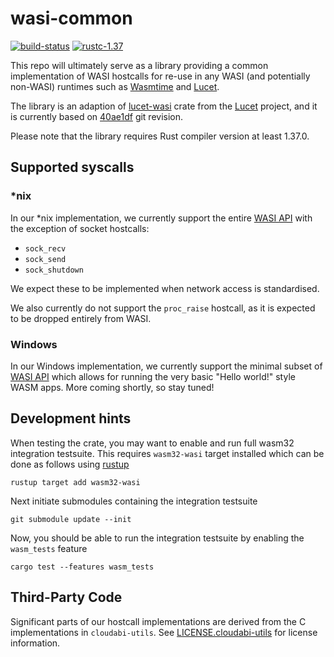 # wasi-common
[![build-status]][azure] [![rustc-1.37]][rustc]

[build-status]: https://dev.azure.com/CraneStation/wasi-common/_apis/build/status/CraneStation.wasi-common?branchName=master
[azure]: https://dev.azure.com/CraneStation/wasi-common/_build/latest?definitionId=3&branchName=master
[rustc-1.37]: https://img.shields.io/badge/rustc-1.37+-lightgray.svg
[rustc]: https://blog.rust-lang.org/2019/08/15/Rust-1.37.0.html
[Wasmtime]: https://github.com/CraneStation/wasmtime
[Lucet]: https://github.com/fastly/lucet
[lucet-wasi]: https://github.com/fastly/lucet/tree/master/lucet-wasi
[lucet-wasi-tracker]: https://github.com/fastly/lucet/commit/40ae1df64536250a2b6ab67e7f167d22f4aa7f94
[WASI API]: https://github.com/CraneStation/wasmtime/blob/master/docs/WASI-api.md

This repo will ultimately serve as a library providing a common implementation of
WASI hostcalls for re-use in any WASI (and potentially non-WASI) runtimes
such as [Wasmtime] and [Lucet].

The library is an adaption of [lucet-wasi] crate from the [Lucet] project, and it is
currently based on [40ae1df][lucet-wasi-tracker] git revision.

Please note that the library requires Rust compiler version at least 1.37.0.

## Supported syscalls

### *nix
In our *nix implementation, we currently support the entire [WASI API]
with the exception of socket hostcalls:
- `sock_recv`
- `sock_send`
- `sock_shutdown`

We expect these to be implemented when network access is standardised.

We also currently do not support the `proc_raise` hostcall, as it is expected to
be dropped entirely from WASI.

### Windows
In our Windows implementation, we currently support the minimal subset of [WASI API]
which allows for running the very basic "Hello world!" style WASM apps. More coming shortly,
so stay tuned!

## Development hints
When testing the crate, you may want to enable and run full wasm32 integration testsuite. This
requires `wasm32-wasi` target installed which can be done as follows using [rustup]

```
rustup target add wasm32-wasi
```

[rustup]: https://rustup.rs

Next initiate submodules containing the integration testsuite

```
git submodule update --init
```

Now, you should be able to run the integration testsuite by enabling the `wasm_tests` feature

```
cargo test --features wasm_tests
```

## Third-Party Code
Significant parts of our hostcall implementations are derived from the C implementations in
`cloudabi-utils`. See [LICENSE.cloudabi-utils](LICENSE.cloudabi-utils) for license information.
